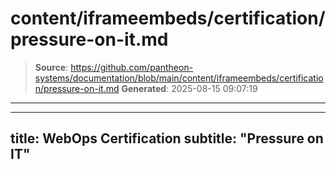 # content/iframeembeds/certification/pressure-on-it.md

> **Source**: https://github.com/pantheon-systems/documentation/blob/main/content/iframeembeds/certification/pressure-on-it.md
> **Generated**: 2025-08-15 09:07:19

---

---
title: WebOps Certification
subtitle: "Pressure on IT"
---

<Partial file="certification-guide/pressure-on-it.md" />
